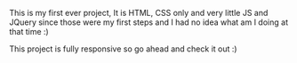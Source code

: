 This is my first ever project, It is HTML, CSS only and very little JS and JQuery since those were my first steps and I had no idea what am I doing at that time :)

This project is fully responsive so go ahead and check it out :)
